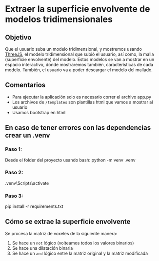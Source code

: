 # Extraer la superficie envolvente de modelos tridimensionales

## Objetivo
Que el usuario suba un modelo tridimensional, y mostremos usando [ThreeJS](https://threejs.org/), el modelo tridimensional que subió el usuario, así como, la malla (superficie envolvente) del modelo. Estos modelos se van a mostrar en un espacio interactivo, donde mostraremos también, características de cada modelo.
También, el usuario va a poder descargar el modelo del mallado.

## Comentarios
- Para ejecutar la aplicación solo es necesario correr el archivo app.py
- Los archivos de `/templates` son plantillas html que vamos a mostrar al usuario
- Usamos bootstrap en html

## En caso de tener errores con las dependencias crear un .venv

### Paso 1:
Desde el folder del proyecto usando bash:
python -m venv .venv

### Paso 2:
.venv\Scripts\activate

### Paso 3:
pip install -r requirements.txt


## Cómo se extrae la superficie envolvente
Se procesa la matriz de voxeles de la siguiente manera:
1. Se hace un `not` lógico (volteamos todos los valores binarios)
2. Se hace una dilatación binaria
3. Se hace un `and` lógico entre la matriz original y la matriz modificada 